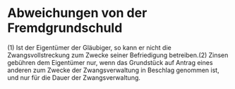 # Abweichungen von der Fremdgrundschuld

(1) Ist der Eigentümer der Gläubiger, so kann er nicht die Zwangsvollstreckung zum Zwecke seiner Befriedigung betreiben.(2) Zinsen gebühren dem Eigentümer nur, wenn das Grundstück auf Antrag eines anderen zum Zwecke der Zwangsverwaltung in Beschlag genommen ist, und nur für die Dauer der Zwangsverwaltung. 

